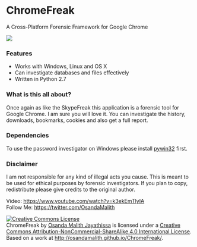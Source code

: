 ChromeFreak
=============
A Cross-Platform Forensic Framework for Google Chrome

<img src="http://i.imgur.com/5nmRff4.png">

<h3>Features</h3>

* Works with Windows, Linux and OS X
* Can investigate databases and files effectively
* Written in Python 2.7

<h3>What is this all about?</h3>

Once again as like the SkypeFreak this application is a forensic tool for Google Chrome. I am sure you will love it.
You can investigate the history, downloads, bookmarks, cookies and also get a full report.

<h3>Dependencies</h3>

To use the password investigator on Windows please install [pywin32](http://sourceforge.net/projects/pywin32/files/pywin32/Build%20219/) first.

<h3>Disclaimer</h3>

I am not responsible for any kind of illegal acts you cause. This is meant to be used for ethical purposes by forensic investigators. If you plan to copy, redistribute please give credits to the original author.

Video: https://www.youtube.com/watch?v=k3ekEmTlyIA <br>
Follow Me: https://twitter.com/OsandaMalith


<a rel="license" href="http://creativecommons.org/licenses/by-nc-sa/4.0/"><img alt="Creative Commons License" style="border-width:0" src="http://i.creativecommons.org/l/by-nc-sa/4.0/88x31.png" /></a><br /><span xmlns:dct="http://purl.org/dc/terms/" property="dct:title">ChromeFreak</span> by <a xmlns:cc="http://creativecommons.org/ns#" href="http://osandamalith.github.io/ChromeFreak/" property="cc:attributionName" rel="cc:attributionURL">Osanda Malith Jayathissa</a> is licensed under a <a rel="license" href="http://creativecommons.org/licenses/by-nc-sa/4.0/">Creative Commons Attribution-NonCommercial-ShareAlike 4.0 International License</a>.<br />Based on a work at <a xmlns:dct="http://purl.org/dc/terms/" href="http://osandamalith.github.io/ChromeFreak/" rel="dct:source">http://osandamalith.github.io/ChromeFreak/</a>.
